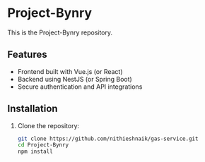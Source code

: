 # Project-Bynry

This is the Project-Bynry repository.

## Features
- Frontend built with Vue.js (or React)
- Backend using NestJS (or Spring Boot)
- Secure authentication and API integrations

## Installation
1. Clone the repository:
   ```sh
   git clone https://github.com/nithieshnaik/gas-service.git
   cd Project-Bynry
   npm install


